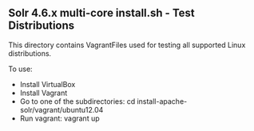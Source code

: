 Solr 4.6.x multi-core install.sh - Test Distributions
-----------------------------------------------------

This directory contains VagrantFiles used for testing all supported Linux
distributions.

To use:
* Install VirtualBox
* Install Vagrant
* Go to one of the subdirectories: cd install-apache-solr/vagrant/ubuntu12.04 
* Run vagrant: vagrant up


